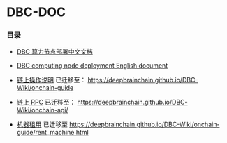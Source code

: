 # DBC-DOC

### 目录

- [DBC 算力节点部署中文文档](DBC_install/DBC%E7%AE%97%E5%8A%9B%E8%8A%82%E7%82%B9%E9%83%A8%E7%BD%B2.md)

- [DBC computing node deployment English document](DBC_install/DBC%20computing%20node%20deployment.md)

- [链上操作说明](chain_ops/README.md) 已迁移至： https://deepbrainchain.github.io/DBC-Wiki/onchain-guide

- [链上 RPC](dbc-chain-api/README.md) 已迁移至： https://deepbrainchain.github.io/DBC-Wiki/onchain-api/

- [机器租用](https://github.com/DeepBrainChain/DBC-DOC/blob/master/rent_machine.assets/rent_machine.md) 已迁移至 https://deepbrainchain.github.io/DBC-Wiki/onchain-guide/rent_machine.html
